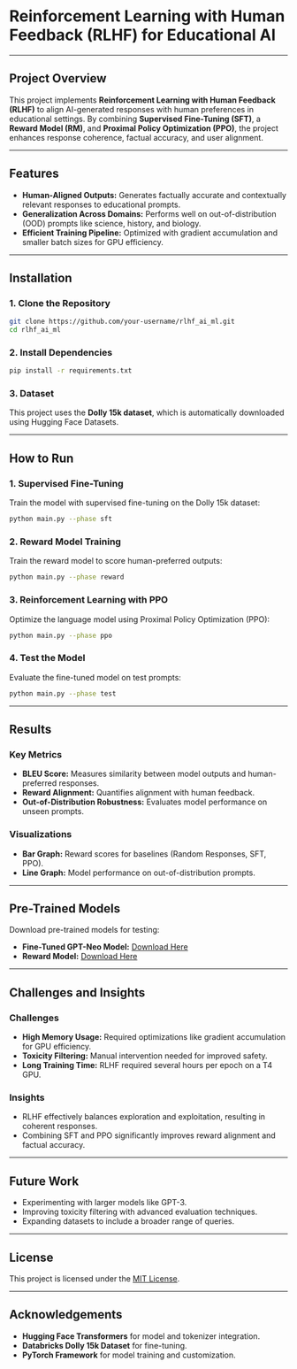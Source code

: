 # **Reinforcement Learning with Human Feedback (RLHF) for Educational AI**

---

## **Project Overview**
This project implements **Reinforcement Learning with Human Feedback (RLHF)** to align AI-generated responses with human preferences in educational settings. By combining **Supervised Fine-Tuning (SFT)**, a **Reward Model (RM)**, and **Proximal Policy Optimization (PPO)**, the project enhances response coherence, factual accuracy, and user alignment.

---

## **Features**
- **Human-Aligned Outputs:** Generates factually accurate and contextually relevant responses to educational prompts.
- **Generalization Across Domains:** Performs well on out-of-distribution (OOD) prompts like science, history, and biology.
- **Efficient Training Pipeline:** Optimized with gradient accumulation and smaller batch sizes for GPU efficiency.

---

## **Installation**

### **1. Clone the Repository**
```bash
git clone https://github.com/your-username/rlhf_ai_ml.git
cd rlhf_ai_ml
```

### **2. Install Dependencies**
```bash
pip install -r requirements.txt
```

### **3. Dataset**
This project uses the **Dolly 15k dataset**, which is automatically downloaded using Hugging Face Datasets.

---

## **How to Run**

### **1. Supervised Fine-Tuning**
Train the model with supervised fine-tuning on the Dolly 15k dataset:
```bash
python main.py --phase sft
```

### **2. Reward Model Training**
Train the reward model to score human-preferred outputs:
```bash
python main.py --phase reward
```

### **3. Reinforcement Learning with PPO**
Optimize the language model using Proximal Policy Optimization (PPO):
```bash
python main.py --phase ppo
```

### **4. Test the Model**
Evaluate the fine-tuned model on test prompts:
```bash
python main.py --phase test
```

---

## **Results**

### **Key Metrics**
- **BLEU Score:** Measures similarity between model outputs and human-preferred responses.
- **Reward Alignment:** Quantifies alignment with human feedback.
- **Out-of-Distribution Robustness:** Evaluates model performance on unseen prompts.

### **Visualizations**
- **Bar Graph:** Reward scores for baselines (Random Responses, SFT, PPO).
- **Line Graph:** Model performance on out-of-distribution prompts.

---

## **Pre-Trained Models**
Download pre-trained models for testing:
- **Fine-Tuned GPT-Neo Model:** [Download Here](https://huggingface.co/your-model-link)
- **Reward Model:** [Download Here](https://huggingface.co/your-reward-model-link)

---

## **Challenges and Insights**

### **Challenges**
- **High Memory Usage:** Required optimizations like gradient accumulation for GPU efficiency.
- **Toxicity Filtering:** Manual intervention needed for improved safety.
- **Long Training Time:** RLHF required several hours per epoch on a T4 GPU.

### **Insights**
- RLHF effectively balances exploration and exploitation, resulting in coherent responses.
- Combining SFT and PPO significantly improves reward alignment and factual accuracy.

---

## **Future Work**
- Experimenting with larger models like GPT-3.
- Improving toxicity filtering with advanced evaluation techniques.
- Expanding datasets to include a broader range of queries.

---

## **License**
This project is licensed under the [MIT License](LICENSE).

---

## **Acknowledgements**
- **Hugging Face Transformers** for model and tokenizer integration.
- **Databricks Dolly 15k Dataset** for fine-tuning.
- **PyTorch Framework** for model training and customization.
